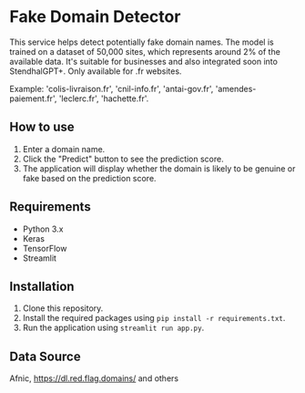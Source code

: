 Fake Domain Detector
===================================================

This service helps detect potentially fake domain names. The model is trained on a dataset of 50,000 sites, which represents around 2% of the available data. It's suitable for businesses and also integrated soon into StendhalGPT+. Only available for .fr websites.

Example: 'colis-livraison.fr', 'cnil-info.fr', 'antai-gov.fr', 'amendes-paiement.fr', 'leclerc.fr', 'hachette.fr'.

How to use
----------

1. Enter a domain name.
2. Click the "Predict" button to see the prediction score.
3. The application will display whether the domain is likely to be genuine or fake based on the prediction score.

Requirements
------------

- Python 3.x
- Keras
- TensorFlow
- Streamlit

Installation
------------

1. Clone this repository.
2. Install the required packages using `pip install -r requirements.txt`.
3. Run the application using `streamlit run app.py`.

Data Source
-----------

Afnic, <https://dl.red.flag.domains/> and others

